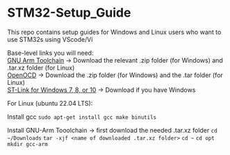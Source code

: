 # STM32-Setup_Guide
This repo contains setup guides for Windows and Linux users who want to use STM32s using VScode/Vi

Base-level links you will need:  
[GNU Arm Toolchain](https://developer.arm.com/downloads/-/arm-gnu-toolchain-downloads)  -> Download the relevant .zip folder (for Windows) and .tar.xz folder (for Linux)  
[OpenOCD](https://github.com/xpack-dev-tools/openocd-xpack/releases) -> Download the .zip folder (for Windows) and the .tar folder (for Linux)  
[ST-Link for Windows 7, 8, or 10](https://www.st.com/en/development-tools/stsw-link009.html#get-software) -> Download if you have Windows


For Linux (ubuntu 22.04 LTS):

Install gcc
`sudo apt-get install gcc make binutils`

Install GNU-Arm Tooolchain -> first download the needed .tar.xz folder
`cd ~/Downloads`
`tar -xjf <name of downloaded .tar.xz folder>`
`cd ~`
`cd opt`
`mkdir gcc-arm`
